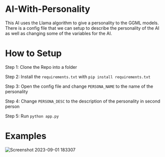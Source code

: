 # AI-With-Personality

This AI uses the Llama algorithm to give a personality to the GGML models.
There is a config file that we can setup to describe the personality of the AI as well as changing some of the variables for the AI.

# How to Setup
Step 1: Clone the Repo into a folder

Step 2: Install the `requirements.txt` with `pip install requirements.txt`

Step 3: Open the config file and change `PERSONA_NAME` to the name of the personality

Step 4: Change `PERSONA_DESC` to the description of the personality in second person

Step 5: Run `python app.py`

# Examples

![Screenshot 2023-09-01 183307](https://github.com/RealUnrealGameDev/AI-Personality/assets/67384349/6f957515-0296-4c6d-842d-da0f76ed7867)
